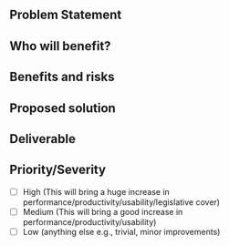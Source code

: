 ## Problem Statement
<!-- What is the issue being faced and needs addressing? !-->

## Who will benefit?
<!-- Will this fix a problem that only one user has, or will it benefit a lot of people !-->

## Benefits and risks
<!-- 
    What benefits does this bring?
        - reduced support issues
        - save error prone manual checks
        - automate labour intensive tasks
        
    What risks might this introduce?
        - May result in more data being shared with staff
        - requires training materials to be updated
        - Involves working with a specific vendor for a fixed period.
!-->

## Proposed solution
<!-- How would you like to see this issue resolved? !-->

## Deliverable
<!-- What is the product that will emerge from this issue? !-->

## Priority/Severity
<!-- Delete as appropriate. The priority and severity assigned may be different to this !-->
- [ ] High (This will bring a huge increase in performance/productivity/usability/legislative cover)
- [ ] Medium (This will bring a good increase in performance/productivity/usability)
- [ ] Low (anything else e.g., trivial, minor improvements)
